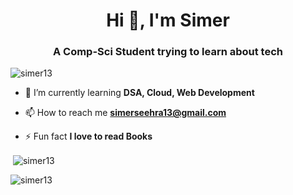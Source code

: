 <h1 align="center">Hi 👋, I'm Simer</h1>
<h3 align="center">A Comp-Sci Student trying to learn about tech</h3>

<p align="left"> <img src="https://komarev.com/ghpvc/?username=simer13&label=Profile%20views&color=0e75b6&style=flat" alt="simer13" /> </p>

- 🌱 I’m currently learning **DSA, Cloud, Web Development**

- 📫 How to reach me **simerseehra13@gmail.com**

- ⚡ Fun fact **I love to read Books**


<p>&nbsp;<img align="center" src="https://github-readme-stats.vercel.app/api?username=simer13&show_icons=true&locale=en" alt="simer13" /></p>

<p><img align="center" src="https://github-readme-streak-stats.herokuapp.com/?user=simer13&" alt="simer13" /></p>
